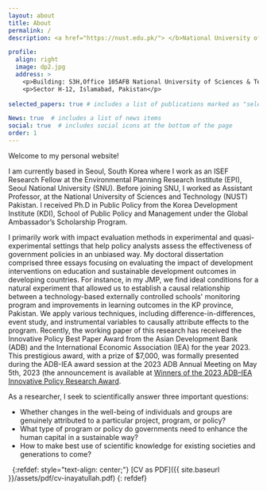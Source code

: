 ```yaml
---
layout: about
title: About
permalink: /
description: <a href="https://nust.edu.pk/"> </b>National University of Sciences & Technology </b></a>. 

profile:
  align: right
  image: dp2.jpg
  address: >
    <p>Building: S3H,Office 105AFB National University of Sciences & Technology (NUST)</p>
    <p>Sector H-12, Islamabad, Pakistan</p>
    
selected_papers: true # includes a list of publications marked as "selected={true}"

News: true  # includes a list of news items
social: true  # includes social icons at the bottom of the page
order: 1
---                         
```

Welcome to my personal website!

I am currently based in Seoul, South Korea where I work as an ISEF Research Fellow at the Environmental Planning Research Institute (EPI), Seoul National University (SNU). Before joining SNU, I worked as Assistant Professor, at the National University of Sciences and Technology (NUST) Pakistan. I received Ph.D in Public Policy from the Korea Development Institute (KDI), School of Public Policy and Management under the Global Ambassador’s Scholarship Program.

I primarily work with impact evaluation methods in experimental and quasi-experimental settings that help policy analysts assess the effectiveness of government policies in an unbiased way. My doctoral dissertation comprised three essays focusing on evaluating the impact of development interventions on education and sustainable development outcomes in developing countries. For instance, in my JMP, we find ideal conditions for a natural experiment  that allowed us to establish a causal relationship between a technology-based externally controlled schools' monitoring program and improvements in learning outcomes  in the KP province, Pakistan. We apply various techniques, including difference-in-differences, event study, and instrumental variables to causally attribute effects to the program. Recently, the working paper of this research has received the Innovative Policy Best Paper Award from the Asian Development Bank (ADB) and the International Economic Association (IEA) for the year 2023. This prestigious award, with a prize of $7,000, was formally presented during the ADB-IEA award session at the 2023 ADB Annual Meeting on May 5th, 2023 (the announcement is available at <a href="https://events.development.asia/learning-events/winners-2023-adb-iea-innovative-policy-research-award"> Winners of the 2023 ADB–IEA Innovative Policy Research Award</a>.

As a researcher, I seek to scientifically answer three important questions: 

* Whether changes in the well-being of individuals and groups are genuinely attributed to a particular project, program, or policy?
* What type of program or policy do governments need to enhance the human capital in a sustainable way? 
* How to make best use of scientific knowledge for existing societies and generations to come?  
  
&nbsp;
{:refdef: style="text-align: center;"}
[CV as PDF]({{ site.baseurl }}/assets/pdf/cv-inayatullah.pdf) 
{: refdef}
&nbsp;
